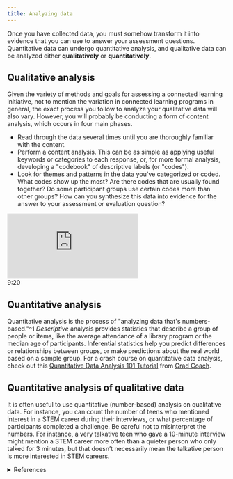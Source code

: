 ```yaml
---
title: Analyzing data
---
```


Once you have collected data, you must somehow transform it into evidence that you can use to answer your assessment questions. Quantitative data can undergo quantitative analysis, and qualitative data can be analyzed either **qualitatively** or **quantitatively**.

## Qualitative analysis

Given the variety of methods and goals for assessing a connected learning initiative, not to mention the variation in connected learning programs in general, the exact process you follow to analyze your qualitative data will also vary. However, you will probably be conducting a form of content analysis, which occurs in four main phases.


* Read through the data several times until you are thoroughly familiar with the content. 
* Perform a content analysis. This can be as simple as applying useful keywords or categories to each response, or, for more formal analysis, developing a "codebook" of descriptive labels (or "codes"). 
* Look for themes and patterns in the data you've categorized or coded. What codes show up the most? Are there codes that are usually found together? Do some participant groups use certain codes more than other groups? How can you synthesize this data into evidence for the answer to your assessment or evaluation question?

<div class="callout videos" markdown="1">
<iframe src="https://www.youtube.com/embed/peQBZNWM6w8" frameborder="0" allow="autoplay; encrypted-media" allowfullscreen></iframe>
<div class="videotime">9:20</div></div>

## Quantitative analysis

Quantitative analysis is the process of "analyzing data that's numbers-based."^1 _Descriptive_ analysis provides statistics that describe a group of people or items, like the average attendance of a library program or the median age of participants. Inferential statistics help you predict differences or relationships between groups, or make predictions about the real world based on a sample group. For a crash course on quantitative data analysis, check out this <a href="https://www.youtube.com/watch?v=EUeQRE5UJpg" target="_blank">Quantitative Data Analysis 101 Tutorial</a> from [Grad Coach](https://www.youtube.com/c/GradCoach). 


## Quantitative analysis of qualitative data

It is often useful to use quantitative (number-based) analysis on qualitative data. For instance, you can count the number of teens who mentioned interest in a STEM career during their interviews, or what percentage of participants completed a challenge. Be careful not to misinterpret the numbers. For instance, a very talkative teen who gave a 10-minute interview might mention a STEM career more often than a quieter person who only talked for 3 minutes, but that doesn’t necessarily mean the talkative person is more interested in STEM careers.


<details>
    <summary>References</summary>
    1. Grad Coach. (2021). <a href="https://www.youtube.com/watch?v=EUeQRE5UJpg" target="_blank">Quantitative Data Analysis 101 Tutorial</a>.
</details>